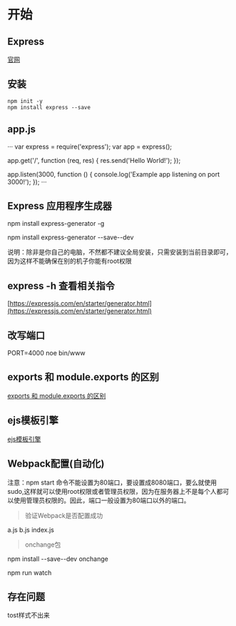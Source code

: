 # 开始

## Express

[官网](https://expressjs.com)

## 安装

    npm init -y
    npm install express --save

## app.js

···
var express = require('express');
var app = express();

app.get('/', function (req, res) {
  res.send('Hello World!');
});

app.listen(3000, function () {
  console.log('Example app listening on port 3000!');
});
···

## Express 应用程序生成器

npm install express-generator -g

npm install express-generator --save--dev

说明：除非是你自己的电脑，不然都不建议全局安装，只需安装到当前目录即可，因为这样不能确保在别的机子你能有root权限

## express -h 查看相关指令

[https://expressjs.com/en/starter/generator.html](https://expressjs.com/en/starter/generator.html)

## 改写端口

PORT=4000 noe bin/www

## exports 和 module.exports 的区别

[exports 和 module.exports 的区别](https://cnodejs.org/topic/5231a630101e574521e45ef8)

## ejs模板引擎

[ejs模板引擎](https://github.com/mde/ejs)

## Webpack配置(自动化)

注意：npm start 命令不能设置为80端口，要设置成8080端口，要么就使用sudo,这样就可以使用root权限或者管理员权限，因为在服务器上不是每个人都可以使用管理员权限的。因此，端口一般设置为80端口以外的端口。

> 验证Webpack是否配置成功

a.js b.js index.js

> onchange包

npm install --save--dev onchange

npm run watch

## 存在问题

tost样式不出来
